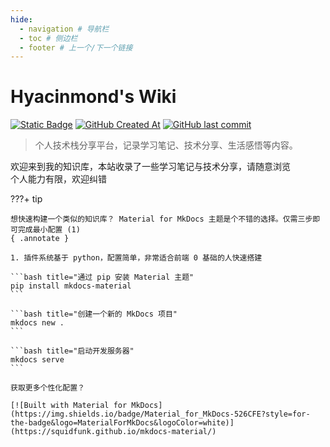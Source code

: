 ```yaml
---
hide:
  - navigation # 导航栏
  - toc # 侧边栏
  - footer # 上一个/下一个链接
---
```


# Hyacinmond's Wiki

[![Static Badge](https://img.shields.io/badge/Github-Homepage-whitesmoke?style=flat&logo=github&logoColor=white&logoSize=auto&label=Github&labelColor=black)](https://github.com/Annihilation1019)
[![GitHub Created At](https://img.shields.io/github/created-at/Annihilation1019/Annihilation1019.github.io)](https://github.com/Annihilation1019/Annihilation1019.github.io)
[![GitHub last commit](https://img.shields.io/github/last-commit/Annihilation1019/Annihilation1019.github.io?style=flat&logo=githubactions&logoColor=%2300CDCD&logoSize=auto&color=%2300CDCD)](https://github.com/Annihilation1019/Annihilation1019.github.io/commits)

> 个人技术栈分享平台，记录学习笔记、技术分享、生活感悟等内容。

欢迎来到我的知识库，本站收录了一些学习笔记与技术分享，请随意浏览  
个人能力有限，欢迎纠错

???+ tip

    想快速构建一个类似的知识库？ Material for MkDocs 主题是个不错的选择。仅需三步即可完成最小配置 (1)
    { .annotate }
    
    1. 插件系统基于 python，配置简单，非常适合前端 0 基础的人快速搭建
    
    ```bash title="通过 pip 安装 Material 主题"
    pip install mkdocs-material
    ```

    ```bash title="创建一个新的 MkDocs 项目"
    mkdocs new .
    ```

    ```bash title="启动开发服务器"
    mkdocs serve
    ```

    获取更多个性化配置？

    [![Built with Material for MkDocs](https://img.shields.io/badge/Material_for_MkDocs-526CFE?style=for-the-badge&logo=MaterialForMkDocs&logoColor=white)](https://squidfunk.github.io/mkdocs-material/)
